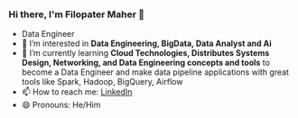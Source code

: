 ### Hi there, I'm Filopater Maher 👋
- Data Engineer
- 👀 I’m interested in **Data Engineering, BigData, Data Analyst and Ai**
- 🌱 I’m currently learning **Cloud Technologies, Distributes Systems Design, Networking, and Data Engineering concepts and tools** to become a Data Engineer and make data pipeline applications with great tools like Spark, Hadoop, BigQuery, Airflow
- 📫 How to reach me: [LinkedIn](https://www.linkedin.com/in/filo1)
- 😄 Pronouns: He/Him
<!---
FilopaterMaher/FilopaterMaher is a ✨ special ✨ repository because its `README.md` (this file) appears on your GitHub profile.
You can click the Preview link to take a look at your changes.
--->
